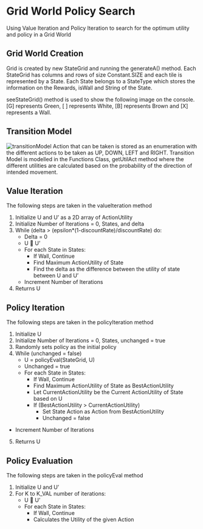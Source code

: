 # Grid World Policy Search

Using Value Iteration and Policy Iteration to search for the optimum utility and policy in a Grid World

## Grid World Creation

Grid is created by new StateGrid and running the generateA() method. Each StateGrid has columns and rows of
size Constant.SIZE and each tile is represented by a State. Each State belongs to a StateType which stores the
information on the Rewards, isWall and String of the State.

seeStateGrid() method is used to show the following image on the console. [G] represents Green, [ ]
represents White, [B] represents Brown and [X] represents a Wall.

## Transition Model

![transitionModel](https://raw.githubusercontent.com/jkchandra/policysearch-gridworld/img/transition_model.png)
Action that can be taken is stored as an enumeration with the different actions to be taken as UP, DOWN, LEFT
and RIGHT. Transition Model is modelled in the Functions Class, getUtilAct method where the different utilities
are calculated based on the probability of the direction of intended movement.

## Value Iteration

The following steps are taken in the valueIteration method
1. Initialize U and U’ as a 2D array of ActionUtility
2. Initialize Number of Iterations = 0, States, and delta
3. While (delta > (epsilon*(1-discountRate)/discountRate) do:
   - Delta = 0
   - U  U’
   - For each State in States:
     - If Wall, Continue
     - Find Maximum ActionUtility of State
     - Find the delta as the difference between the utility of state between U and U’
   - Increment Number of Iterations
4. Returns U

## Policy Iteration

The following steps are taken in the policyIteration method
1. Initialize U
2. Initialize Number of Iterations = 0, States, unchanged = true
3. Randomly sets policy as the initial policy
4. While (unchanged = false)
   - U = policyEval(StateGrid, U)
   - Unchanged = true
   - For each State in States:
     - If Wall, Continue
     - Find Maximum ActionUtility of State as BestActionUtility
     - Let CurrentActionUtility be the Current ActionUtility of State based on U
     - If (BestActionUtility > CurrentActionUtility)
       - Set State Action as Action from BestActionUtility
       - Unchanged = false
  - Increment Number of Iterations
5. Returns U

## Policy Evaluation

The following steps are taken in the policyEval method
1. Initialize U and U’
2. For K to K_VAL number of iterations:
   - U  U’
   - For each State in States:
     - If Wall, Continue
     - Calculates the Utility of the given Action
